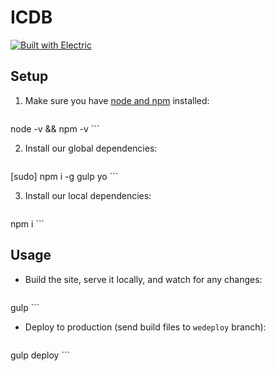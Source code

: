 # ICDB

[![Built with Electric](https://img.shields.io/badge/built%20with-electric-f3c302.svg?style=flat)](http://electricjs.com)

## Setup

1. Make sure you have [node and npm](https://nodejs.org/en/download/) installed:

	```sh
node -v && npm -v
	```

2. Install our global dependencies:

	```sh
[sudo] npm i -g gulp yo
	```

3. Install our local dependencies:

	```sh
npm i
	```

## Usage

* Build the site, serve it locally, and watch for any changes:

	```
gulp
	```

* Deploy to production (send build files to `wedeploy` branch):

	```
gulp deploy
	```
